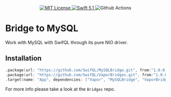 <p align="center">
    <a href="LICENSE">
        <img src="https://img.shields.io/badge/license-MIT-brightgreen.svg" alt="MIT License">
    </a>
    <a href="https://swift.org">
        <img src="https://img.shields.io/badge/swift-5.1-brightgreen.svg" alt="Swift 5.1">
    </a>
    <img src="https://img.shields.io/github/workflow/status/SwifQL/MySQLBridge/test" alt="Github Actions">
</p>

# Bridge to MySQL

Work with MySQL with SwifQL through its pure NIO driver.

## Installation

```swift
.package(url: "https://github.com/SwifQL/MySQLBridge.git", from:"1.0.0-beta.1"),
.package(url: "https://github.com/SwifQL/VaporBridges.git", from:"1.0.0-beta.1"),
.target(name: "App", dependencies: ["Vapor", "MySQLBridge", "VaporBridges"]),
```

For more info please take a look at the `Bridges` repo.
